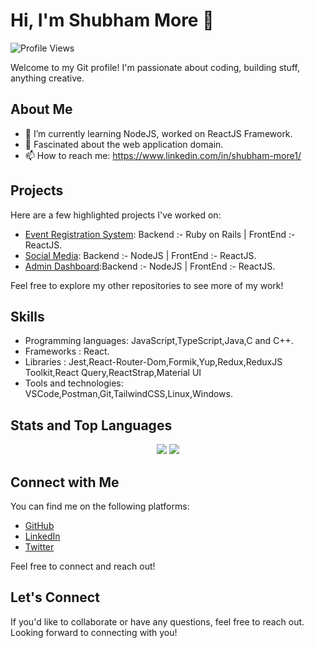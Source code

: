 # Hi, I'm Shubham More 👋
![Profile Views](https://komarev.com/ghpvc/?username=shubhmore1212&color=green)

Welcome to my Git profile! I'm passionate about coding, building stuff, anything creative.

## About Me

- 🌱 I’m currently learning NodeJS, worked on ReactJS Framework.
- 💬 Fascinated about the web application domain.
- 📫 How to reach me: https://www.linkedin.com/in/shubham-more1/

## Projects

Here are a few highlighted projects I've worked on:

- [Event Registration System](https://github.com/shubhmore1212/event-registration): Backend :- Ruby on Rails | FrontEnd :- ReactJS.
- [Social Media](https://github.com/shubhmore1212/sociapedia_mern): Backend :- NodeJS | FrontEnd :- ReactJS.
- [Admin Dashboard](https://github.com/shubhmore1212/admin_dashboard_mern):Backend :- NodeJS | FrontEnd :- ReactJS.

Feel free to explore my other repositories to see more of my work!

## Skills

- Programming languages: JavaScript,TypeScript,Java,C and C++.
- Frameworks : React.
- Libraries : Jest,React-Router-Dom,Formik,Yup,Redux,ReduxJS Toolkit,React Query,ReactStrap,Material UI
- Tools and technologies: VSCode,Postman,Git,TailwindCSS,Linux,Windows.


## Stats and Top Languages

<p align="center">
  <img src ="https://github-readme-stats.vercel.app/api?username=shubhmore1212&show_icons=true&count_private=true&theme=darcula&hide_border=true&hide=issues,contribs&bg_color=00000000">
  <img src ="https://github-readme-stats.vercel.app/api/top-langs/?username=shubhmore1212&layout=compact&hide_border=true&theme=darcula&bg_color=00000000&langs_count=6&hide=jupyter%20notebook,tex,css,php">
  <br>
</p>

## Connect with Me

You can find me on the following platforms:

- [GitHub](https://github.com/shubhmore1212)
- [LinkedIn](https://www.linkedin.com/in/shubham-more1/)
- [Twitter](https://twitter.com/shubh_12_12)

Feel free to connect and reach out!

<!-- ## Stats

![GitHub Stats](https://github-readme-stats.vercel.app/api?username=shubhmore1212&show_icons=true)

## Top Languages

![Top Languages](https://github-readme-stats.vercel.app/api/top-langs/?username=shubhmore1212&layout=compact) -->


## Let's Connect

If you'd like to collaborate or have any questions, feel free to reach out. Looking forward to connecting with you!



<!---
shubhmore1212/shubhmore1212 is a ✨ special ✨ repository because its `README.md` (this file) appears on your GitHub profile.
You can click the Preview link to take a look at your changes.
--->
